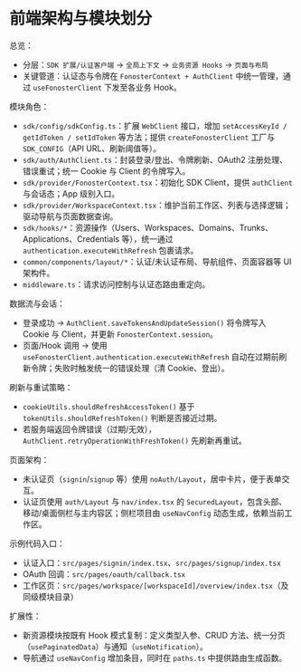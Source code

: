 # 前端架构与模块划分

总览：
- 分层：`SDK 扩展/认证客户端` → `全局上下文` → `业务资源 Hooks` → `页面与布局`
- 关键管道：认证态与令牌在 `FonosterContext + AuthClient` 中统一管理，通过 `useFonosterClient` 下发至各业务 Hook。

模块角色：
- `sdk/config/sdkConfig.ts`：扩展 `WebClient` 接口，增加 `setAccessKeyId / getIdToken / setIdToken` 等方法；提供 `createFonosterClient` 工厂与 `SDK_CONFIG`（API URL、刷新阈值等）。
- `sdk/auth/AuthClient.ts`：封装登录/登出、令牌刷新、OAuth2 注册处理、错误重试；统一 Cookie 与 Client 的令牌写入。
- `sdk/provider/FonosterContext.tsx`：初始化 SDK Client，提供 `authClient` 与会话态；App 级别入口。
- `sdk/provider/WorkspaceContext.tsx`：维护当前工作区、列表与选择逻辑；驱动导航与页面数据查询。
- `sdk/hooks/*`：资源操作（Users、Workspaces、Domains、Trunks、Applications、Credentials 等），统一通过 `authentication.executeWithRefresh` 包裹请求。
- `common/components/layout/*`：认证/未认证布局、导航组件、页面容器等 UI 架构件。
- `middleware.ts`：请求访问控制与认证态路由重定向。

数据流与会话：
- 登录成功 → `AuthClient.saveTokensAndUpdateSession()` 将令牌写入 Cookie 与 Client，并更新 `FonosterContext.session`。
- 页面/Hook 调用 → 使用 `useFonosterClient.authentication.executeWithRefresh` 自动在过期前刷新令牌；失败时触发统一的错误处理（清 Cookie、登出）。

刷新与重试策略：
- `cookieUtils.shouldRefreshAccessToken()` 基于 `tokenUtils.shouldRefreshToken()` 判断是否接近过期。
- 若服务端返回令牌错误（过期/无效），`AuthClient.retryOperationWithFreshToken()` 先刷新再重试。

页面架构：
- 未认证页（`signin`/`signup` 等）使用 `noAuth/Layout`，居中卡片，便于表单交互。
- 认证页使用 `auth/Layout` 与 `nav/index.tsx` 的 `SecuredLayout`，包含头部、移动/桌面侧栏与主内容区；侧栏项目由 `useNavConfig` 动态生成，依赖当前工作区。

示例代码入口：
- 认证入口：`src/pages/signin/index.tsx`、`src/pages/signup/index.tsx`
- OAuth 回调：`src/pages/oauth/callback.tsx`
- 工作区页：`src/pages/workspace/[workspaceId]/overview/index.tsx`（及同级模块目录）

扩展性：
- 新资源模块按既有 Hook 模式复制：定义类型入参、CRUD 方法、统一分页（`usePaginatedData`）与通知（`useNotification`）。
- 导航通过 `useNavConfig` 增加条目，同时在 `paths.ts` 中提供路由生成函数。